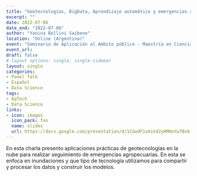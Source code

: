 ```yaml
---
title: "Geotecnologías, BigData, Aprendizaje automático y emergencias agropecuarias"
excerpt: ""
date: 2022-07-06
date_end: "2022-07-06"
author: "Yanina Bellini Saibene"
location: "Online (Argentina)"
event: "Seminario de Aplicación al Ambito público - Maestría en Ciencia de Datos - Univ. de San Andrés"
event_url: 
draft: false
# layout options: single, single-sidebar
layout: single
categories:
- Panel Talk
- Español
- Data Science
tags:
- AgTech
- Data Science
links:
- icon: images
  icon_pack: fas
  name: slides 
  url: https://docs.google.com/presentation/d/1CGwdF1oXskd2yHMHoYw7Bv6-PdYagdgm7q0Lc9Cooj4/edit?usp=sharing
---
```


En esta charla presento aplicaciones prácticas de geotecnologías en la nube para realizar seguimiento de emergencias agropecuarias.  En esta se enfoca en inundaciones y que tipo de tecnología utilizamos para compartir y procesar los datos y construir los modelos.
